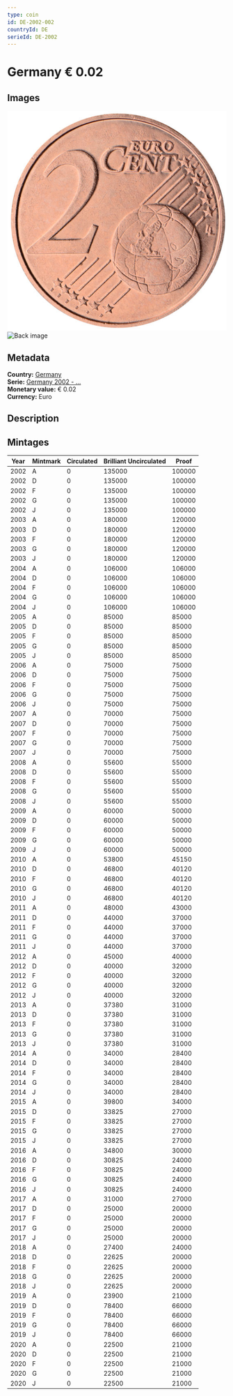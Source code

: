 ```yaml
---
type: coin
id: DE-2002-002
countryId: DE
serieId: DE-2002
---
```


# Germany € 0.02

## Images

![Front image](../../../img/common-2002-002.png) ![Back image](img/germany-2002-002.png)

## Metadata

**Country:** [Germany](../index.md)\
**Serie:** [Germany 2002 - ...](index.md)\
**Monetary value:** € 0.02\
**Currency:** Euro

## Description


## Mintages

| Year | Mintmark | Circulated | Brilliant Uncirculated | Proof |
| ---- | -------- | ---------- | ---------------------- | ----- |
| 2002 | A | 0| 135000 | 100000 |
| 2002 | D | 0| 135000 | 100000 |
| 2002 | F | 0| 135000 | 100000 |
| 2002 | G | 0| 135000 | 100000 |
| 2002 | J | 0| 135000 | 100000 |
| 2003 | A | 0| 180000 | 120000 |
| 2003 | D | 0| 180000 | 120000 |
| 2003 | F | 0| 180000 | 120000 |
| 2003 | G | 0| 180000 | 120000 |
| 2003 | J | 0| 180000 | 120000 |
| 2004 | A | 0| 106000 | 106000 |
| 2004 | D | 0| 106000 | 106000 |
| 2004 | F | 0| 106000 | 106000 |
| 2004 | G | 0| 106000 | 106000 |
| 2004 | J | 0| 106000 | 106000 |
| 2005 | A | 0| 85000 | 85000 |
| 2005 | D | 0| 85000 | 85000 |
| 2005 | F | 0| 85000 | 85000 |
| 2005 | G | 0| 85000 | 85000 |
| 2005 | J | 0| 85000 | 85000 |
| 2006 | A | 0| 75000 | 75000 |
| 2006 | D | 0| 75000 | 75000 |
| 2006 | F | 0| 75000 | 75000 |
| 2006 | G | 0| 75000 | 75000 |
| 2006 | J | 0| 75000 | 75000 |
| 2007 | A | 0| 70000 | 75000 |
| 2007 | D | 0| 70000 | 75000 |
| 2007 | F | 0| 70000 | 75000 |
| 2007 | G | 0| 70000 | 75000 |
| 2007 | J | 0| 70000 | 75000 |
| 2008 | A | 0| 55600 | 55000 |
| 2008 | D | 0| 55600 | 55000 |
| 2008 | F | 0| 55600 | 55000 |
| 2008 | G | 0| 55600 | 55000 |
| 2008 | J | 0| 55600 | 55000 |
| 2009 | A | 0| 60000 | 50000 |
| 2009 | D | 0| 60000 | 50000 |
| 2009 | F | 0| 60000 | 50000 |
| 2009 | G | 0| 60000 | 50000 |
| 2009 | J | 0| 60000 | 50000 |
| 2010 | A | 0| 53800 | 45150 |
| 2010 | D | 0| 46800 | 40120 |
| 2010 | F | 0| 46800 | 40120 |
| 2010 | G | 0| 46800 | 40120 |
| 2010 | J | 0| 46800 | 40120 |
| 2011 | A | 0| 48000 | 43000 |
| 2011 | D | 0| 44000 | 37000 |
| 2011 | F | 0| 44000 | 37000 |
| 2011 | G | 0| 44000 | 37000 |
| 2011 | J | 0| 44000 | 37000 |
| 2012 | A | 0| 45000 | 40000 |
| 2012 | D | 0| 40000 | 32000 |
| 2012 | F | 0| 40000 | 32000 |
| 2012 | G | 0| 40000 | 32000 |
| 2012 | J | 0| 40000 | 32000 |
| 2013 | A | 0| 37380 | 31000 |
| 2013 | D | 0| 37380 | 31000 |
| 2013 | F | 0| 37380 | 31000 |
| 2013 | G | 0| 37380 | 31000 |
| 2013 | J | 0| 37380 | 31000 |
| 2014 | A | 0| 34000 | 28400 |
| 2014 | D | 0| 34000 | 28400 |
| 2014 | F | 0| 34000 | 28400 |
| 2014 | G | 0| 34000 | 28400 |
| 2014 | J | 0| 34000 | 28400 |
| 2015 | A | 0| 39800 | 34000 |
| 2015 | D | 0| 33825 | 27000 |
| 2015 | F | 0| 33825 | 27000 |
| 2015 | G | 0| 33825 | 27000 |
| 2015 | J | 0| 33825 | 27000 |
| 2016 | A | 0| 34800 | 30000 |
| 2016 | D | 0| 30825 | 24000 |
| 2016 | F | 0| 30825 | 24000 |
| 2016 | G | 0| 30825 | 24000 |
| 2016 | J | 0| 30825 | 24000 |
| 2017 | A | 0| 31000 | 27000 |
| 2017 | D | 0| 25000 | 20000 |
| 2017 | F | 0| 25000 | 20000 |
| 2017 | G | 0| 25000 | 20000 |
| 2017 | J | 0| 25000 | 20000 |
| 2018 | A | 0| 27400 | 24000 |
| 2018 | D | 0| 22625 | 20000 |
| 2018 | F | 0| 22625 | 20000 |
| 2018 | G | 0| 22625 | 20000 |
| 2018 | J | 0| 22625 | 20000 |
| 2019 | A | 0| 23900 | 21000 |
| 2019 | D | 0| 78400 | 66000 |
| 2019 | F | 0| 78400 | 66000 |
| 2019 | G | 0| 78400 | 66000 |
| 2019 | J | 0| 78400 | 66000 |
| 2020 | A | 0| 22500 | 21000 |
| 2020 | D | 0| 22500 | 21000 |
| 2020 | F | 0| 22500 | 21000 |
| 2020 | G | 0| 22500 | 21000 |
| 2020 | J | 0| 22500 | 21000 |
